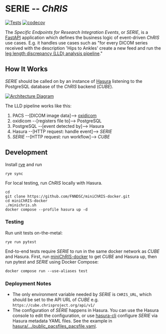# SERIE -- _ChRIS_

[![Tests](https://github.com/FNNDSC/serie/actions/workflows/test.yml/badge.svg)](https://github.com/FNNDSC/serie/actions/workflows/test.yml)
[![codecov](https://codecov.io/gh/FNNDSC/serie/graph/badge.svg?token=PU0WZLNL02)](https://codecov.io/gh/FNNDSC/serie)

The _Specific Endpoints for Research Integration Events_, or _SERIE_,
is a [FastAPI](https://fastapi.tiangolo.com/) application which defines
the business logic of event-driven _ChRIS_ use cases. E.g. it handles
use cases such as "for every DICOM series received with the description
'Hips to Ankles' create a new feed and run the
[leg length discrepancy (LLD) analysis pipeline](https://github.com/FNNDSC/pl-dylld)."

## How It Works

_SERIE_ should be called on by an instance of [Hasura](https://hasura.io/)
listening to the PostgreSQL database of the _ChRIS_ backend (_CUBE_).

[![Architecture Diagram](https://chrisproject.org/assets/images/ChRIS_architecture-febf870b69ec83221fa0ede8e6b70447.svg)](https://chrisproject.org/docs/architecture)

The LLD pipeline works like this:

1. PACS --[DICOM image data]--> [oxidicom](https://github.com/FNNDSC/oxidicom)
2. oxidicom --[registers file to]--> PostgreSQL
3. PostgreSQL --[event detected by]--> Hasura
4. Hasura --[HTTP request: handle event]--> _SERIE_
5. _SERIE_ --[HTTP request: run workflow]--> _CUBE_

## Development

Install [rye](https://rye.astral.sh) and run

```shell
rye sync
```

For local testing, run _ChRIS_ locally with Hasura.

```shell
cd
git clone https://github.com/FNNDSC/miniChRIS-docker.git
cd miniChRIS-docker
./minichris.sh
docker compose --profile hasura up -d
```

### Testing

Run unit tests on-the-metal:

```shell
rye run pytest
```

End-to-end tests require _SERIE_ to run in the same docker network as _CUBE_ and Hasura.
First, run [miniChRIS-docker](https://github.com/FNNDSC/miniChRIS-docker) to get _CUBE_
and Hasura up, then run pytest and _SERIE_ using Docker Compose:

```shell
docker compose run --use-aliases test
```

### Deployment Notes

- The only environment variable needed by _SERIE_ is `CHRIS_URL`, which should be set
  to the API URL of _CUBE_ e.g. `https://cube.chrisproject.org/api/v1/`
- The configuration of _SERIE_ happens in Hasura. You can use the Hasura console to
  edit the configuration, or use [hasura-cli](https://hasura.io/docs/latest/hasura-cli/overview/)
  configure _SERIE_ via Hasura metadata YAML files. See the example in
  [hasura/.../public_pacsfiles_pacsfile.yaml](hasura/metadata/databases/chris/tables/public_pacsfiles_pacsfile.yaml).
